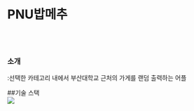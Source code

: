 <H1>PNU밥메추</H1>
<br><br/>

<H3>소개</H3>
:선택한 카테고리 내에서 부산대학교 근처의 가게를 랜덤 출력하는 어플



##기술 스택   
<img src="https://img.shields.io/badge/Kotlin-7F52FF?style=for-the-badge&logo=Kotlin&logoColor=white">

